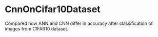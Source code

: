 # CnnOnCifar10Dataset
Compared how ANN and CNN differ in accuracy after classification of images from CIFAR10 dataset.

